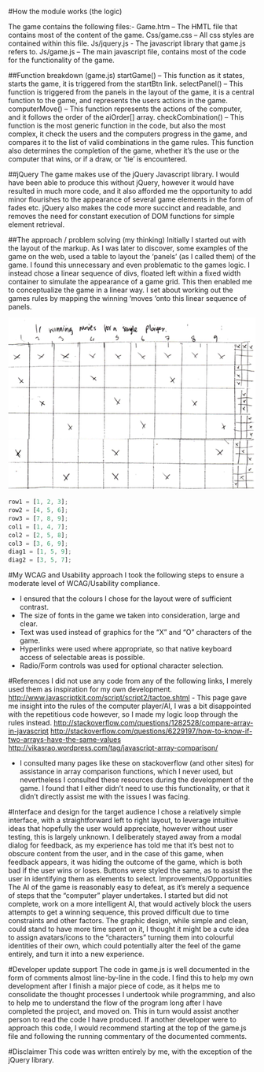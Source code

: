 #How the module works (the logic)

The game contains the following files:-
Game.htm – The HMTL file that contains most of the content of the game.
Css/game.css – All css styles are contained within this file.
Js/jquery.js  - The javascript library that game.js refers to. 
Js/game.js – The main javascript file, contains most of the code for the functionality of the game.

##Function breakdown (game.js)
startGame() – This function as it states, starts the game, it is triggered from the startBtn link. 
selectPanel() – This function is triggered from the panels in the layout of the game, it is a central function to the game, and represents the users actions in the game.
computerMove() – This function represents the actions of the computer, and it follows the order of the aiOrder[] array.
checkCombination() – This function is the most generic function in the code, but also the most complex, it check the users and the computers progress in the game, and compares it to the list of valid combinations in the game rules.  This function also determines the completion of the game, whether it’s the use or the computer that wins, or if a draw, or ‘tie’ is encountered.

##jQuery
The game makes use of the jQuery Javascript library. I would have been able to produce this without jQuery, however it would have resulted in much more code, and it also afforded me the opportunity to add minor flourishes to the appearance of several game elements in the form of fades etc. jQuery also makes the code more succinct and readable, and removes the need for constant execution of DOM functions for simple element retrieval.
 
##The approach / problem solving (my thinking)
Initially I started out with the layout of the markup. As I was later to discover, some examples of the game on the web, used a table to layout the ‘panels’ (as I called them) of the game. I found this unnecessary and even problematic to the games logic. I instead chose a linear sequence of divs, floated left within a fixed width container to simulate the appearance of a game grid. This then enabled me to conceptualize the game in a linear way. I set about working out the games rules by mapping the winning ‘moves ‘onto this linear sequence of panels.

![alt text](doc/tic-tac-toe-sketch.png)

```javascript
row1 = [1, 2, 3];
row2 = [4, 5, 6];
row3 = [7, 8, 9];
col1 = [1, 4, 7];
col2 = [2, 5, 8];
col3 = [3, 6, 9];
diag1 = [1, 5, 9];
diag2 = [3, 5, 7];
```

#My WCAG and Usability approach
I took the following steps to ensure a moderate level of WCAG/Usability compliance.
*	I ensured that the colours I chose for the layout were of sufficient contrast.
*	The size of fonts in the game we taken into consideration, large and clear.
*	Text was used instead of graphics for the “X” and “O” characters of the game.
*	Hyperlinks were used where appropriate, so that native keyboard access of selectable areas is possible.
*	Radio/Form controls was used for optional character selection.

#References
I did not use any code from any of the following links, I merely used them as inspiration for my own development.
http://www.javascriptkit.com/script/script2/tactoe.shtml - This page gave me insight into the rules of the computer player/AI, I was a bit disappointed with the repetitious code however, so I made my logic loop through the rules instead.
http://stackoverflow.com/questions/1282528/compare-array-in-javascript
http://stackoverflow.com/questions/6229197/how-to-know-if-two-arrays-have-the-same-values
http://vikasrao.wordpress.com/tag/javascript-array-comparison/
 - I consulted many pages like these on stackoverflow (and other sites) for assistance in array comparison functions, which I never used, but nevertheless I consulted these resources during the development of the game. I found that I either didn’t need to use this functionality, or that it didn’t directly assist me with the issues I was facing.

#Interface and design for the target audience
I chose a relatively simple interface, with a straightforward left to right layout, to leverage intuitive ideas that hopefully the user would appreciate, however without user testing, this is largely unknown. I deliberately stayed away from a modal dialog for feedback, as my experience has told me that it’s best not to obscure content from the user, and in the case of this game, when feedback appears, it was hiding the outcome of the game, which is both bad if the user wins or loses. Buttons were styled the same, as to assist the user in identifying them as elements to select.
Improvements/Opportunities
The AI of the game is reasonably easy to defeat, as it’s merely a sequence of steps that the “computer” player undertakes. I started but did not complete, work on a more intelligent AI, that would actively block the users attempts to get a winning sequence, this proved difficult due to time constraints and other factors.
The graphic design, while simple and clean, could stand to have more time spent on it, I thought it might be a cute idea to assign avatars/icons to the “characters” turning them into colourful identities of their own, which could potentially alter the feel of the game entirely, and turn it into a new experience.

#Developer update support
The code in game.js is well documented in the form of comments almost line-by-line in the code. I find this to help my own development after I finish a major piece of code, as it helps me to consolidate the thought processes I undertook while programming, and also to help me to understand the flow of the program long after I have completed the project, and moved on. This in turn would assist another person to read the code I have produced. If another developer were to approach this code, I would recommend starting at the top of the game.js file and following the running commentary of the documented comments.

#Disclaimer
This code was written entirely by me, with the exception of the jQuery library. 
